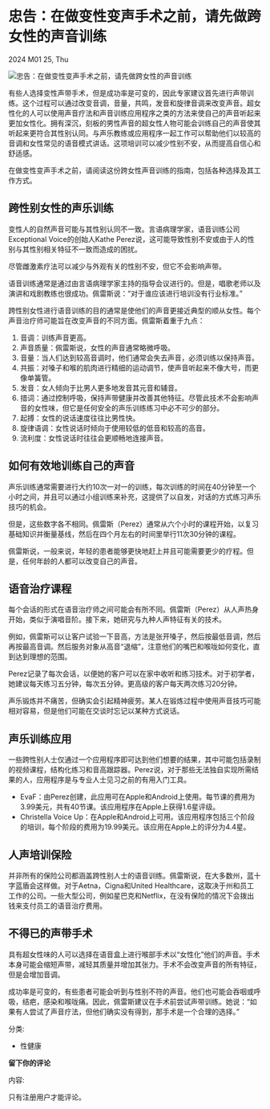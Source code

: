 # 忠告：在做变性变声手术之前，请先做跨女性的声音训练

2024 M01 25, Thu

![忠告：在做变性变声手术之前，请先做跨女性的声音训练](/Content/Images/uploaded/mtf-voice-training.jpg)

有些人选择变性声带手术，但是成功率是可变的，因此专家建议首先进行声带训练。这个过程可以通过改变音调，音量，共鸣，发音和旋律音调来改变声音。超女性化的人可以使用声音疗法和声音训练应用程序之类的方法来使自己的声音听起来更加女性化。拥有深沉，刻板的男性声音的超女性人物可能会训练自己的声音使其听起来更符合其性别认同。与声乐教练或应用程序一起工作可以帮助他们以较高的音调和女性常见的语音模式讲话。这项培训可以减少性别不安，从而提高自信心和舒适感。

在做变性变声手术之前，请阅读这份跨女性声音训练的指南，包括各种选择及其工作方式。

## 跨性别女性的声乐训练

变性人的自然声音可能与其性别认同不一致。言语病理学家，语音训练公司Exceptional Voice的创始人Kathe Perez说，这可能导致性别不安或由于人的性别与其性别相关特征不一致而造成的困扰。

尽管雌激素疗法可以减少与外观有关的性别不安，但它不会影响声带。

语音训练通常是通过由言语病理学家主持的指导会议进行的。但是，唱歌老师以及演讲和戏剧教练也很成功。佩雷斯说：“对于谁应该进行培训没有行业标准。”

跨性别女性进行语音训练的目的通常是使他们的声音更接近典型的顺从女性。每个声音治疗师可能旨在改变声音的不同方面。佩雷斯着重于九点：

1.  音调：训练声音更高。
2.  声音质量：佩雷斯说，女性的声音通常略微呼吸。
3.  音量：当人们达到较高音调时，他们通常会失去声音，必须训练以保持声音。
4.  共振：对嗓子和喉的肌肉进行精细的运动调节，使声音听起来不像大号，而更像单簧管。
5.  发音：女人倾向于比男人更多地发音其元音和辅音。
6.  措词：通过控制呼吸，保持声带健康并改善其他特征。尽管此技术不会影响声音的女性味，但它是任何安全的声乐训练练习中必不可少的部分。
7.  起搏：女性的说话速度往往比男性快。
8.  旋律语调：女性说话时倾向于使用较低的低音和较高的高音。
9.  流利度：女性说话时往往会更顺畅地连接声音。

## 如何有效地训练自己的声音

声乐训练通常需要进行大约10次一对一的训练，每次训练的时间在40分钟至一个小时之间，并且可以通过小组训练来补充，这提供了以自发，对话的方式练习声乐技巧的机会。

但是，这些数字各不相同。佩雷斯（Perez）通常从六个小时的课程开始，以复习基础知识并衡量基线，然后在四个月左右的时间里举行11次30分钟的课程。

佩雷斯说，一般来说，年轻的患者能够更快地赶上并且可能需要更少的疗程。但是，任何年龄的人都可以改变自己的声音。

## 语音治疗课程

每个会话的形式在语音治疗师之间可能会有所不同。佩雷斯（Perez）从人声热身开始，类似于演唱音阶。接下来，她研究与九种人声特征有关的技术。

例如，佩雷斯可以让客户试验一下音高，方法是张开嗓子，然后按最低音调，然后再按最高音调。然后服务对象从高音“退缩”，注意他们的嘴巴和喉咙如何变化，直到达到理想的范围。

Perez记录了每次会话，以便她的客户可以在家中收听和练习技术。对于初学者，她建议每天练习五分钟，每次五分钟。更高级的客户每天两次练习20分钟。

声乐锻炼并不痛苦，但确实会引起精神疲劳。某人在锻炼过程中使用声音技巧可能相对容易，但是他们可能在交谈时忘记以某种方式说话。

## 声乐训练应用

一些跨性别人士仅通过一个应用程序即可达到他们想要的结果，其中可能包括录制的视频课程，结构化练习和音高跟踪器。Perez说，对于那些无法独自实现所需结果的人，应用程序是与专业人士见习之前的有用入门工具。

-   EvaF：由Perez创建，此应用可在Apple和Android上使用。每节课的费用为3.99美元，共有40节课。该应用程序在Apple上获得1.6星评级。
-   Christella Voice Up：在Apple和Android上可用。该应用程序包括三个阶段的培训，每个阶段的费用为19.99美元。该应用在Apple上的评分为4.4星。

## 人声培训保险

并非所有的保险公司都涵盖跨性别人士的语音训练。佩雷斯说，在大多数州，蓝十字蓝盾会这样做。对于Aetna，Cigna和United Healthcare，这取决于州和员工工作的公司。一些大型公司，例如星巴克和Netflix，在没有保险的情况下会拨出钱来支付员工的语音治疗费用。

## 不得已的声带手术

具有超女性味的人可以选择在语音盒上进行喉部手术以“女性化”他们的声音。手术本身可能会缩短声带，减轻其质量并增加其张力。手术不会改变声音的所有特征，但是会增加音调。

成功率是可变的，有些患者可能会听到与性别不符的声音。他们也可能会吞咽或呼吸，结疤，感染和喉咙痛。因此，佩雷斯建议在手术前尝试声带训练。她说：“如果有人尝试了声音疗法，但他们确实没有得到，那手术是一个合理的选择。”

分类:

- 性健康

**留下你的评论**

内容: 

只有注册用户才能评论。